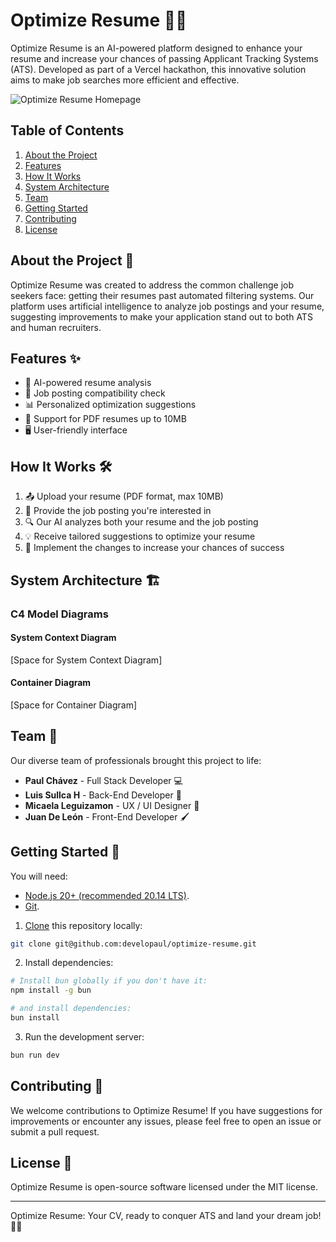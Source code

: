# Optimize Resume 🚀📄

Optimize Resume is an AI-powered platform designed to enhance your resume and increase your chances of passing Applicant Tracking Systems (ATS). Developed as part of a Vercel hackathon, this innovative solution aims to make job searches more efficient and effective.

![Optimize Resume Homepage](https://github.com/user-attachments/assets/4e029260-ee08-411d-8b2a-861628bcdb33)

## Table of Contents

1. [About the Project](#about-the-project)
2. [Features](#features)
3. [How It Works](#how-it-works)
4. [System Architecture](#system-architecture)
5. [Team](#team)
6. [Getting Started](#getting-started)
7. [Contributing](#contributing)
8. [License](#license)

## About the Project 🌟

Optimize Resume was created to address the common challenge job seekers face: getting their resumes past automated filtering systems. Our platform uses artificial intelligence to analyze job postings and your resume, suggesting improvements to make your application stand out to both ATS and human recruiters.

## Features ✨

- 🤖 AI-powered resume analysis
- 🎯 Job posting compatibility check
- 📊 Personalized optimization suggestions
- 📁 Support for PDF resumes up to 10MB
- 🖥️ User-friendly interface

## How It Works 🛠️

1. 📤 Upload your resume (PDF format, max 10MB)
2. 📝 Provide the job posting you're interested in
3. 🔍 Our AI analyzes both your resume and the job posting
4. 💡 Receive tailored suggestions to optimize your resume
5. 🚀 Implement the changes to increase your chances of success

## System Architecture 🏗️

### C4 Model Diagrams

#### System Context Diagram

[Space for System Context Diagram]

#### Container Diagram

[Space for Container Diagram]

## Team 👥

Our diverse team of professionals brought this project to life:

- **Paul Chávez** - Full Stack Developer 💻
- **Luis Sullca H** - Back-End Developer 🔧
- **Micaela Leguizamon** - UX / UI Designer 🎨
- **Juan De León** - Front-End Developer 🖌️

## Getting Started 🚀

You will need:

- [Node.js 20+ (recommended 20.14 LTS)](https://nodejs.org/en/).
- [Git](https://git-scm.com/).

1. [Clone](https://github.com/developaul/optimize-resume.git) this repository locally:

```bash
git clone git@github.com:developaul/optimize-resume.git
```

2. Install dependencies:

```bash
# Install bun globally if you don't have it:
npm install -g bun

# and install dependencies:
bun install
```

3. Run the development server:

```bash
bun run dev
```

## Contributing 🤝

We welcome contributions to Optimize Resume! If you have suggestions for improvements or encounter any issues, please feel free to open an issue or submit a pull request.

## License 📄

Optimize Resume is open-source software licensed under the MIT license.

---

Optimize Resume: Your CV, ready to conquer ATS and land your dream job! 💼✨
